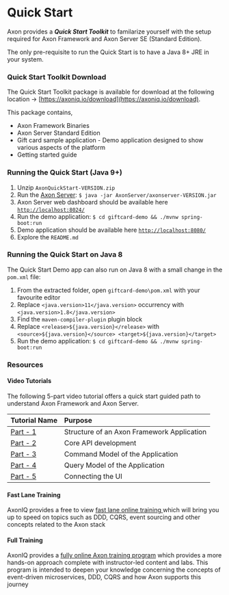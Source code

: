 # Quick Start

Axon provides a _**Quick Start Toolkit**_ to familarize yourself with the setup required for Axon Framework and Axon Server SE \(Standard Edition\). 

The only pre-requisite to run the Quick Start is to have a Java 8+ JRE in your system.

### Quick Start Toolkit Download

The Quick Start Toolkit package is available for download at the following location -&gt; [https://axoniq.io/download](https://axoniq.io/download).

This package contains,

* Axon Framework Binaries
* Axon Server Standard Edition
* Gift card sample application - Demo application designed to show various aspects of the platform
* Getting started guide

### Running the Quick Start \(Java 9+\)

1. Unzip `AxonQuickStart-VERSION.zip`
2. Run the [Axon Server](../axon-server-introduction.md): `$ java -jar AxonServer/axonserver-VERSION.jar`
3. Axon Server web dashboard should be available here [`http://localhost:8024/`](http://localhost:8024/)
4. Run the demo application: `$ cd giftcard-demo && ./mvnw spring-boot:run`
5. Demo application should be available here [`http://localhost:8080/`](http://localhost:8080/)
6. Explore the `README.md`

### Running the Quick Start on Java 8

The Quick Start Demo app can also run on Java 8 with a small change in the `pom.xml` file:

1. From the extracted folder, open `giftcard-demo\pom.xml` with your favourite editor
2. Replace `<java.version>11</java.version>` occurrency with `<java.version>1.8</java.version>`
3. Find the `maven-compiler-plugin` plugin block
4. Replace `<release>${java.version}</release>` with `<source>${java.version}</source> <target>${java.version}</target>`
5. Run the demo application: `$ cd giftcard-demo && ./mvnw spring-boot:run`

### Resources

#### Video Tutorials

The following 5-part video tutorial offers a quick start guided path to understand Axon Framework and Axon Server.

| Tutorial Name | Purpose |
| :--- | :--- |
| [Part - 1](https://www.youtube.com/watch?v=tqn9p8Duy54) | Structure of an Axon Framework Application |
| [Part - 2](https://www.youtube.com/watch?v=vnCxjWZrrk0) | Core API development |
| [Part - 3](https://www.youtube.com/watch?v=7oy4w5THFEU) | Command Model of the Application |
| [Part - 4](https://www.youtube.com/watch?v=jS1vfc5EohM&t=297s) | Query Model of the Application |
| [Part - 5](https://www.youtube.com/watch?v=lxonQnu1txQ&t=413s) | Connecting the UI |

#### Fast Lane Training

AxonIQ provides a free to view [fast lane online training ](https://lp.axoniq.io/fast-lane-axon-framework-online-training)which will bring you up to speed on topics such as DDD, CQRS, event sourcing and other concepts related to the Axon stack 

#### Full Training

AxonIQ provides a [fully online Axon training program](https://axoniq.io/support-overview/axon-training) which provides a more hands-on approach complete with instructor-led content and labs. This program is intended to deepen your knowledge concerning the concepts of event-driven microservices, DDD, CQRS and how Axon supports this journey

